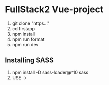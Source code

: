 # FullStack2 Vue-project

1. git clone "https..."
2. cd  firstapp
3. npm install
4. npm run format
4. npm run dev
  

## Installing SASS
1. npm install -D sass-loader@^10 sass 
2. USE ->  **<style lang='scss' coped>**
3.  module.exports = {
        css: {
            loaderOptions: {
            sass: { data: `@import "@/styles/_variables.scss";` }
            }
        }
    };
    **Use this inside vue.config.js file**

<!-- 
FOR vite.config.js

    export default defineConfig({
        ...
            css: {
                preprocessorOptions: {
                scss: {
                    additionalData: `
                    @import "./src/styles/_variables.scss";
                    `
                }
            }
        }
    }) 
-->

## Install vuex
1. npm install --save vuex@next
2. Initialize store in main.js
   ```
    ...
    import { createStore } from 'vuex'
    const store = createStore({
        state () {
            return {
                count: 0
            }
        },
        mutations: {
            increment (state) {
                state.count++
            }
        }
    })
    createApp(App).use(store).mount('#app')
   ```

## INSTALLING json-server
This is needed to create a fake backend for our app

1. *npm install json-server -g*
2. create a **db.json** file    &&   some data to it
3. *json-server db.json*  
4. *json-server --watch db.json*  => to watch for changes

<!-- 
Set-ExecutionPolicy Unrestricted
Set-ExecutionPolicy -Scope CurrentUser   
    =>  Unrestricted
 -->
